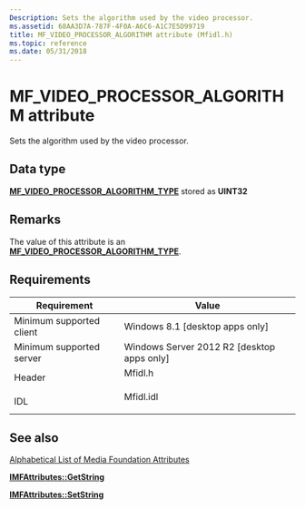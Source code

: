 ```yaml
---
Description: Sets the algorithm used by the video processor.
ms.assetid: 68AA3D7A-787F-4F0A-A6C6-A1C7E5D99719
title: MF_VIDEO_PROCESSOR_ALGORITHM attribute (Mfidl.h)
ms.topic: reference
ms.date: 05/31/2018
---
```


# MF\_VIDEO\_PROCESSOR\_ALGORITHM attribute

Sets the algorithm used by the video processor.

## Data type

**[**MF\_VIDEO\_PROCESSOR\_ALGORITHM\_TYPE**](mf-video-processor-algorithm-type.md)** stored as **UINT32**

## Remarks

The value of this attribute is an [**MF\_VIDEO\_PROCESSOR\_ALGORITHM\_TYPE**](mf-video-processor-algorithm-type.md).

## Requirements



| Requirement | Value |
|-------------------------------------|--------------------------------------------------------------------------------------|
| Minimum supported client<br/> | Windows 8.1 \[desktop apps only\]<br/>                                         |
| Minimum supported server<br/> | Windows Server 2012 R2 \[desktop apps only\]<br/>                              |
| Header<br/>                   | <dl> <dt>Mfidl.h</dt> </dl>   |
| IDL<br/>                      | <dl> <dt>Mfidl.idl</dt> </dl> |



## See also

<dl> <dt>

[Alphabetical List of Media Foundation Attributes](alphabetical-list-of-media-foundation-attributes.md)
</dt> <dt>

[**IMFAttributes::GetString**](/windows/desktop/api/mfobjects/nf-mfobjects-imfattributes-getstring)
</dt> <dt>

[**IMFAttributes::SetString**](/windows/desktop/api/mfobjects/nf-mfobjects-imfattributes-setstring)
</dt> </dl>

 

 




